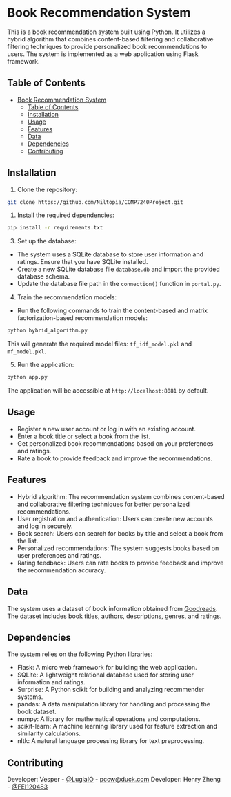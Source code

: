 # Book Recommendation System

This is a book recommendation system built using Python. It utilizes a hybrid algorithm that combines content-based filtering and collaborative filtering techniques to provide personalized book recommendations to users. The system is implemented as a web application using Flask framework.

## Table of Contents

- [Book Recommendation System](#book-recommendation-system)
  - [Table of Contents](#table-of-contents)
  - [Installation](#installation)
  - [Usage](#usage)
  - [Features](#features)
  - [Data](#data)
  - [Dependencies](#dependencies)
  - [Contributing](#contributing)

## Installation

1. Clone the repository:

```bash
git clone https://github.com/Niltopia/COMP7240Project.git
```

1. Install the required dependencies:

```bash
pip install -r requirements.txt
```

3. Set up the database:

- The system uses a SQLite database to store user information and ratings. Ensure that you have SQLite installed.
- Create a new SQLite database file `database.db` and import the provided database schema.
- Update the database file path in the `connection()` function in `portal.py`.

4. Train the recommendation models:

- Run the following commands to train the content-based and matrix factorization-based recommendation models:

```bash
python hybrid_algorithm.py
```

This will generate the required model files: `tf_idf_model.pkl` and `mf_model.pkl`.

5. Run the application:

```bash
python app.py
```

The application will be accessible at `http://localhost:8081` by default.

## Usage

- Register a new user account or log in with an existing account.
- Enter a book title or select a book from the list.
- Get personalized book recommendations based on your preferences and ratings.
- Rate a book to provide feedback and improve the recommendations.

## Features

- Hybrid algorithm: The recommendation system combines content-based and collaborative filtering techniques for better personalized recommendations.
- User registration and authentication: Users can create new accounts and log in securely.
- Book search: Users can search for books by title and select a book from the list.
- Personalized recommendations: The system suggests books based on user preferences and ratings.
- Rating feedback: Users can rate books to provide feedback and improve the recommendation accuracy.

## Data

The system uses a dataset of book information obtained from [Goodreads](https://www.goodreads.com). The dataset includes book titles, authors, descriptions, genres, and ratings.

## Dependencies

The system relies on the following Python libraries:

- Flask: A micro web framework for building the web application.
- SQLite: A lightweight relational database used for storing user information and ratings.
- Surprise: A Python scikit for building and analyzing recommender systems.
- pandas: A data manipulation library for handling and processing the book dataset.
- numpy: A library for mathematical operations and computations.
- scikit-learn: A machine learning library used for feature extraction and similarity calculations.
- nltk: A natural language processing library for text preprocessing.

## Contributing

Developer: Vesper - [@LugiaIO](https://github.com/LugiaIO) - pccw@duck.com
Developer: Henry Zheng - [@FEI120483](https://github.com/FEI120483)
